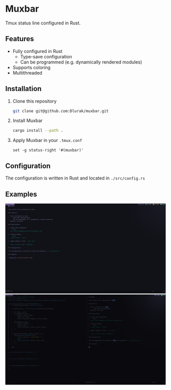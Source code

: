 # Muxbar

Tmux status line configured in Rust.

## Features

- Fully configured in Rust
  - Type-save configuration
  - Can be programmed (e.g. dynamically rendered modules)
- Supports coloring
- Multithreaded

## Installation

1. Clone this repository

   ```bash
   git clone git@github.com:Dlurak/muxbar.git
   ```

2. Install Muxbar

   ```bash
   cargo install --path .
   ```

3. Apply Muxbar in your `.tmux.conf`

   ```text
   set -g status-right '#(muxbar)'
   ```

## Configuration

The configuration is written in Rust and located in `./src/config.rs`

## Examples

![New Default](./assets/new_default.png)
![Old Default](./assets/default.png)
